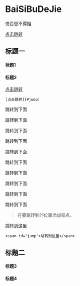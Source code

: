 # BaiSiBuDeJie
仿百思不得姐

[点击跳转](#标题4)

## 标题一

#### 标题1

#### 标题2


[点击跳转](#jump)

```
[点击跳转](#jump)
```
跳转到下面

跳转到下面

跳转到下面

跳转到下面

跳转到下面

跳转到下面

跳转到下面

跳转到下面

跳转到下面

跳转到下面

> 在要跳转到的位置添加锚点。

<span id="jump">跳转到这里</span>

```
<span id="jump">跳转到这里</span>
```


## 标题二

#### 标题3

#### 标题4